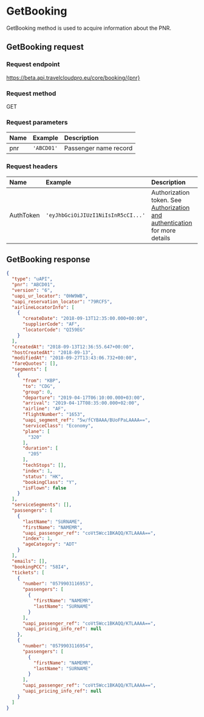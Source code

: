 # GetBooking

GetBooking method is used to acquire information about the PNR.

## GetBooking request

### Request endpoint

https://beta.api.travelcloudpro.eu/core/booking/{pnr}

### Request method

GET

### Request parameters

| Name | Example | Description |
| :--- | :--- | :--- |
| pnr | `'ABCD01'` | Passenger name record |

### Request headers

| Name | Example | Description |
| :--- | :--- | :--- |
| AuthToken | `'eyJhbGciOiJIUzI1NiIsInR5cCI...'` | Authorization token. See [Authorization and authentication](../tcp/authorization.md) for more details |

## GetBooking response

```json
{
  "type": "uAPI",
  "pnr": "ABCD01",
  "version": "6",
  "uapi_ur_locator": "0HW9WB",
  "uapi_reservation_locator": "79RCF5",
  "airlineLocatorInfo": [
    {
      "createDate": "2018-09-13T12:35:00.000+00:00",
      "supplierCode": "AF",
      "locatorCode": "QI59EG"
    }
  ],
  "createdAt": "2018-09-13T12:36:55.647+00:00",
  "hostCreatedAt": "2018-09-13",
  "modifiedAt": "2018-09-27T13:43:06.732+00:00",
  "fareQuotes": [],
  "segments": [
    {
      "from": "KBP",
      "to": "CDG",
      "group": 0,
      "departure": "2019-04-17T06:10:00.000+03:00",
      "arrival": "2019-04-17T08:35:00.000+02:00",
      "airline": "AF",
      "flightNumber": "1653",
      "uapi_segment_ref": "5w/fCYBAAA/BUoFPaLAAAA==",
      "serviceClass": "Economy",
      "plane": [
        "320"
      ],
      "duration": [
        "205"
      ],
      "techStops": [],
      "index": 1,
      "status": "HK",
      "bookingClass": "Y",
      "isFlown": false
    }
  ],
  "serviceSegments": [],
  "passengers": [
    {
      "lastName": "SURNAME",
      "firstName": "NAMEMR",
      "uapi_passenger_ref": "coVt5Wcc1BKAQQ/KTLAAAA==",
      "index": 1,
      "ageCategory": "ADT"
    }
  ],
  "emails": [],
  "bookingPCC": "58I4",
  "tickets": [
    {
      "number": "0579903116953",
      "passengers": [
        {
          "firstName": "NAMEMR",
          "lastName": "SURNAME"
        }
      ],
      "uapi_passenger_ref": "coVt5Wcc1BKAQQ/KTLAAAA==",
      "uapi_pricing_info_ref": null
    },
    {
      "number": "0579903116954",
      "passengers": [
        {
          "firstName": "NAMEMR",
          "lastName": "SURNAME"
        }
      ],
      "uapi_passenger_ref": "coVt5Wcc1BKAQQ/KTLAAAA==",
      "uapi_pricing_info_ref": null
    }
  ]
}
```
